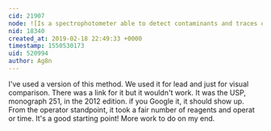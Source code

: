 ```yaml
---
cid: 21907
node: ![Is a spectrophotometer able to detect contaminants and traces of heavy metals, like: Lead, Mercury, Cadmium, Chromium, Arsenic, Copper and Nickel? Which is the best method for continous tracking of contaminants in river water?  ](../notes/falbriard/02-11-2019/is-a-spectrophotometer-able-to-detect-contaminants-and-traces-of-heavy-metals-like-lead-mercury-cadmium-chromium-arsenic-copper-and-nickel-which-is-the-best-method-for-continous-tracking-of-contaminants-in-river-water)
nid: 18340
created_at: 2019-02-18 22:49:33 +0000
timestamp: 1550530173
uid: 520994
author: Ag8n
---
```


 I've used a version of this method.  We used it for lead and just for visual comparison.  There was a link for it but it wouldn't work.  It was the USP, monograph 251, in the 2012 edition.  if you Google it, it should show up.
From the operator standpoint, it took a fair number of reagents and operat or time.  It's a good starting point!
More work to do on my end.
